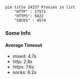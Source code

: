 
```mermaid
pie title 24337 Proxies in list
    "HTTP" : 17571
    "HTTPS": 5822
    "SOCKS" : 4574
```

### Some Info
#### Average Timeout

- mixed: 4.7s
- http: 2.8s
- https: 7.6s
- socks: 6.2s